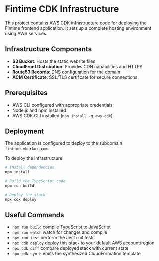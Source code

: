 
# Fintime CDK Infrastructure

This project contains AWS CDK infrastructure code for deploying the Fintime frontend application. It sets up a complete hosting environment using AWS services.

## Infrastructure Components

- **S3 Bucket**: Hosts the static website files
- **CloudFront Distribution**: Provides CDN capabilities and HTTPS
- **Route53 Records**: DNS configuration for the domain
- **ACM Certificate**: SSL/TLS certificate for secure connections

## Prerequisites

- AWS CLI configured with appropriate credentials
- Node.js and npm installed
- AWS CDK CLI installed (`npm install -g aws-cdk`)

## Deployment

The application is configured to deploy to the subdomain `fintime.vberkoz.com`.

To deploy the infrastructure:

```bash
# Install dependencies
npm install

# Build the TypeScript code
npm run build

# Deploy the stack
npx cdk deploy
```

## Useful Commands

* `npm run build`   compile TypeScript to JavaScript
* `npm run watch`   watch for changes and compile
* `npm run test`    perform the Jest unit tests
* `npx cdk deploy`  deploy this stack to your default AWS account/region
* `npx cdk diff`    compare deployed stack with current state
* `npx cdk synth`   emits the synthesized CloudFormation template